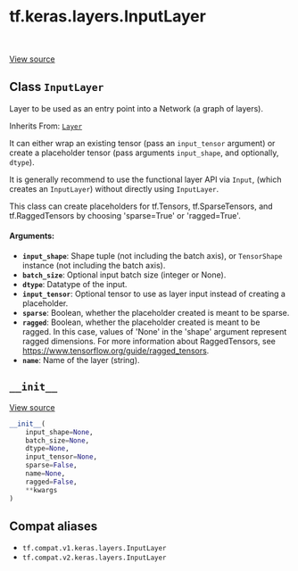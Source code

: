 <div itemscope itemtype="http://developers.google.com/ReferenceObject">
<meta itemprop="name" content="tf.keras.layers.InputLayer" />
<meta itemprop="path" content="Stable" />
<meta itemprop="property" content="__init__"/>
</div>

# tf.keras.layers.InputLayer

<!-- Insert buttons and diff -->

<table class="tfo-notebook-buttons tfo-api" align="left">
</table>

<a target="_blank" href="/code/stable/tensorflow/python/keras/engine/input_layer.py">View source</a>



## Class `InputLayer`

Layer to be used as an entry point into a Network (a graph of layers).

Inherits From: [`Layer`](../../../tf/keras/layers/Layer.md)

<!-- Placeholder for "Used in" -->

It can either wrap an existing tensor (pass an `input_tensor` argument)
or create a placeholder tensor (pass arguments `input_shape`, and
optionally, `dtype`).

It is generally recommend to use the functional layer API via `Input`,
(which creates an `InputLayer`) without directly using `InputLayer`.

This class can create placeholders for tf.Tensors, tf.SparseTensors, and
tf.RaggedTensors by choosing 'sparse=True' or 'ragged=True'.

#### Arguments:


* <b>`input_shape`</b>: Shape tuple (not including the batch axis), or `TensorShape`
  instance (not including the batch axis).
* <b>`batch_size`</b>: Optional input batch size (integer or None).
* <b>`dtype`</b>: Datatype of the input.
* <b>`input_tensor`</b>: Optional tensor to use as layer input
    instead of creating a placeholder.
* <b>`sparse`</b>: Boolean, whether the placeholder created is meant to be sparse.
* <b>`ragged`</b>: Boolean, whether the placeholder created is meant to be ragged.
    In this case, values of 'None' in the 'shape' argument represent
    ragged dimensions. For more information about RaggedTensors, see
    https://www.tensorflow.org/guide/ragged_tensors.
* <b>`name`</b>: Name of the layer (string).

<h2 id="__init__"><code>__init__</code></h2>

<a target="_blank" href="/code/stable/tensorflow/python/keras/engine/input_layer.py">View source</a>

``` python
__init__(
    input_shape=None,
    batch_size=None,
    dtype=None,
    input_tensor=None,
    sparse=False,
    name=None,
    ragged=False,
    **kwargs
)
```








## Compat aliases

* `tf.compat.v1.keras.layers.InputLayer`
* `tf.compat.v2.keras.layers.InputLayer`

